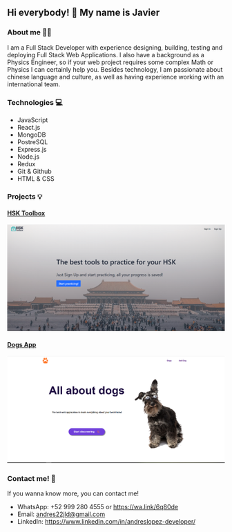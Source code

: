 ## Hi everybody! 👋 My name is Javier

### About me 👨‍💻 
I am a Full Stack Developer with experience designing, building, testing and deploying Full Stack Web Applications.
I also have a background as a Physics Engineer, so if your web project requires some complex Math or Physics I can certainly help you.
Besides technology, I am passionate about chinese language and culture, as well as having experience working with an international team.

### Technologies 💻
- JavaScript
- React.js
- MongoDB
- PostreSQL
- Express.js
- Node.js
- Redux
- Git & Github
- HTML & CSS

### Projects 💡

#### [HSK Toolbox](https://hsktoolboxdemo.herokuapp.com/)
![alt text](https://github.com/javlopezdi/javlopezdi/blob/main/hsktoolbox.png?raw=true)

#### [Dogs App](https://dogsdemo.herokuapp.com/)
![alt text](https://github.com/javlopezdi/javlopezdi/blob/main/dogspi.png?raw=true)

### Contact me! 📱

If you wanna know more, you can contact me!
- WhatsApp: +52 999 280 4555 or https://wa.link/6q80de
- Email: andres22jld@gmail.com
- LinkedIn: https://www.linkedin.com/in/andreslopez-developer/
